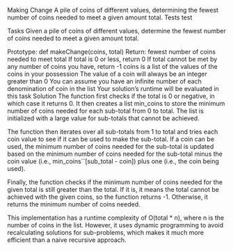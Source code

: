 Making Change
A pile of coins of different values, determining the fewest number of coins needed to meet a given amount total.
Tests
test

Tasks
Given a pile of coins of different values, determine the fewest number of coins needed to meet a given amount total.

Prototype: def makeChange(coins, total)
Return: fewest number of coins needed to meet total
If total is 0 or less, return 0
If total cannot be met by any number of coins you have, return -1
coins is a list of the values of the coins in your possession
The value of a coin will always be an integer greater than 0
You can assume you have an infinite number of each denomination of coin in the list
Your solution’s runtime will be evaluated in this task
Solution
The function first checks if the total is 0 or negative, in which case it returns 0. It then creates a list min_coins to store the minimum number of coins needed for each sub-total from 0 to total. The list is initialized with a large value for sub-totals that cannot be achieved.

The function then iterates over all sub-totals from 1 to total and tries each coin value to see if it can be used to make the sub-total. If a coin can be used, the minimum number of coins needed for the sub-total is updated based on the minimum number of coins needed for the sub-total minus the coin value (i.e., min_coins``[sub_total - coin]) plus one (i.e., the coin being used).

Finally, the function checks if the minimum number of coins needed for the given total is still greater than the total. If it is, it means the total cannot be achieved with the given coins, so the function returns -1. Otherwise, it returns the minimum number of coins needed.

This implementation has a runtime complexity of O(total * n), where n is the number of coins in the list. However, it uses dynamic programming to avoid recalculating solutions for sub-problems, which makes it much more efficient than a naive recursive approach.
